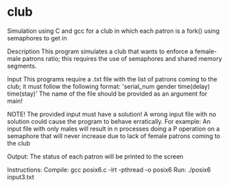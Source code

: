 # club
Simulation using C and gcc for a club in which each patron is a fork() using semaphores to get in


Description
This program simulates a club that wants to enforce a female-male patrons ratio; this requires the use of semaphores and shared memory segments.

Input
This programs require a .txt file with the list of patrons coming to the club; it must follow the following format: 'serial_num  gender  time(delay)  time(stay)' The name of the file should be provided as an argument for main!

NOTE!
The provided input must have a solution! A wrong input file with no solution could cause the program to behave erratically. For example: An input file with only males will result in n processes doing a P operation on a semaphore that will never increase due to lack of female patrons coming to the club

Output:
The status of each patron will be printed to the screen

Instructions:
Compile: gcc posix6.c -lrt -pthread -o posix6 
Run: ./posix6 input3.txt